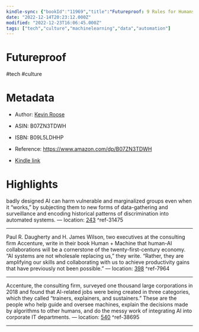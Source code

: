 ```yaml
---
kindle-sync: {"bookId":"11969","title":"Futureproof: 9 Rules for Humans in the Age of Automation","author":"Kevin Roose","asin":"B07ZN3TDWH","lastAnnotatedDate":"2022-10-21","bookImageUrl":"https://m.media-amazon.com/images/I/71ZsRekqAeL._SY160.jpg","highlightsCount":3}
date: "2022-12-14T20:23:12.000Z"
modified: "2022-12-23T16:06:45.000Z"
tags: ["tech","culture","machinelearning","data","automation"]
---
```

# Futureproof

#tech #culture 

# Metadata

* Author: [Kevin Roose](https://www.amazon.com/Kevin-Roose/e/B001JSEG66/ref=dp_byline_cont_ebooks_1)

* ASIN: B07ZN3TDWH

* ISBN: B09L5LDHHP

* Reference: <https://www.amazon.com/dp/B07ZN3TDWH>

* [Kindle link](kindle://book?action=open&asin=B07ZN3TDWH)

# Highlights

badly designed AI can harm vulnerable and marginalized groups even when it “works,” by subjecting them to new forms of data-gathering and surveillance and encoding historical patterns of discrimination into automated systems. — location: [243](kindle://book?action=open&asin=B07ZN3TDWH&location=243) ^ref-31475

---

Paul R. Daugherty and H. James Wilson, two executives at the consulting firm Accenture, write in their book Human + Machine that human-AI collaborations will be a cornerstone of the twenty-first-century economy. “AI systems are not wholesale replacing us,” they write. “Rather, they are amplifying our skills and collaborating with us to achieve productivity gains that have previously not been possible.” — location: [398](kindle://book?action=open&asin=B07ZN3TDWH&location=398) ^ref-7964

---

Accenture, the consulting firm, surveyed one thousand large corporations in 2018 and found that AI-related jobs were being created in three categories, which they called “trainers, explainers, and sustainers.” These are the people who help guide and oversee machines, explain the decisions made by algorithms to other humans, and do the messy work of integrating AI into corporate IT departments. — location: [540](kindle://book?action=open&asin=B07ZN3TDWH&location=540) ^ref-38695

---
